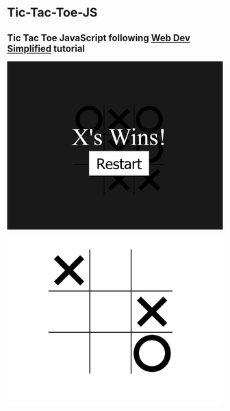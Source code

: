 # Tic-Tac-Toe-JS


## Tic Tac Toe JavaScript following  [Web Dev Simplified](https://www.youtube.com/channel/UCFbNIlppjAuEX4znoulh0Cw) tutorial

![alt text](https://github.com/m-mrzl/Tic-Tac-Toe-JS/blob/main/screen1.png)

![alt text](https://github.com/m-mrzl/Tic-Tac-Toe-JS/blob/main/screen2.png)
